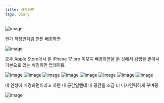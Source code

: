 ```yaml
---
title: 배경화면
tags: Diary
---
```


![image](/assets/images/250925_배경화면.png)

뭔가 직장인처럼 만든 배경화면

![image](/assets/images/250925_배경화면2.jpeg)

호주 Apple Store에서 본 iPhone 17 pro 이모지 배경화면을 본 것에서 감명을 받아서 기본으로 있는 배경화면 업데이트

![image](/assets/images/250925_건물.jpeg)
![image](/assets/images/250925_벽.jpeg)
![image](/assets/images/250925_나무.jpeg)
![image](/assets/images/250925_차.jpeg)
![image](/assets/images/250925_워크숍.jpeg)
![image](/assets/images/250925_리큐르.jpeg)
![image](/assets/images/250925_야간건물.jpeg)
![image](/assets/images/250925_쓰레기통.jpeg)

내 인생에 배경화면이라고 하면 내 공간일텐데 내 공간을 조금 더 디자인틱하게 꾸며핑

![image](/assets/images/250925_햄스터.jpeg)